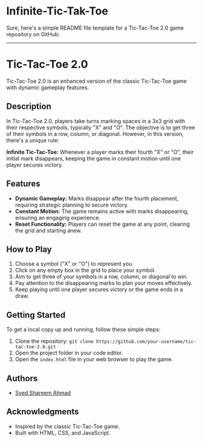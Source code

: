 # Infinite-Tic-Tak-Toe
Sure, here's a simple README file template for a Tic-Tac-Toe 2.0 game repository on GitHub:

---

# Tic-Tac-Toe 2.0

Tic-Tac-Toe 2.0 is an enhanced version of the classic Tic-Tac-Toe game with dynamic gameplay features.

## Description

In Tic-Tac-Toe 2.0, players take turns marking spaces in a 3x3 grid with their respective symbols, typically "X" and "O". The objective is to get three of their symbols in a row, column, or diagonal. However, in this version, there's a unique rule:

**Infinite Tic-Tac-Toe:** Whenever a player marks their fourth "X" or "O", their initial mark disappears, keeping the game in constant motion until one player secures victory.

## Features

- **Dynamic Gameplay:** Marks disappear after the fourth placement, requiring strategic planning to secure victory.
- **Constant Motion:** The game remains active with marks disappearing, ensuring an engaging experience.
- **Reset Functionality:** Players can reset the game at any point, clearing the grid and starting anew.

## How to Play

1. Choose a symbol ("X" or "O") to represent you.
2. Click on any empty box in the grid to place your symbol.
3. Aim to get three of your symbols in a row, column, or diagonal to win.
4. Pay attention to the disappearing marks to plan your moves effectively.
5. Keep playing until one player secures victory or the game ends in a draw.

## Getting Started

To get a local copy up and running, follow these simple steps:

1. Clone the repository: `git clone https://github.com/your-username/tic-tac-toe-2.0.git`
2. Open the project folder in your code editor.
3. Open the `index.html` file in your web browser to play the game.

## Authors

- [Syed Shareem Ahmad](https://github.com/be-ahmadsam)

## Acknowledgments

- Inspired by the classic Tic-Tac-Toe game.
- Built with HTML, CSS, and JavaScript.
